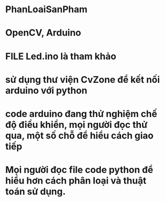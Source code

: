 # PhanLoaiSanPham
# OpenCV, Arduino
# FILE Led.ino là tham khảo
# sử dụng thư viện CvZone để kết nối arduino với python
# code arduino đang thử nghiệm chế độ điều khiển, mọi người đọc thử qua, một số chỗ để hiểu cách giao tiếp
# Mọi người đọc file code python để hiểu hơn cách phân loại và thuật toán sử dụng.
